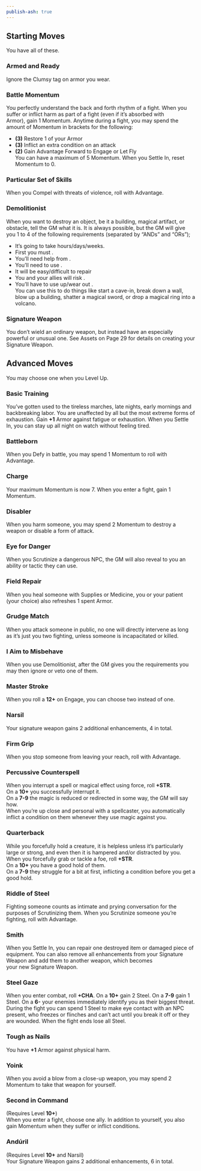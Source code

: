 ```yaml
---  
publish-ash: true  
---  
```

## Starting Moves   
You have all of these.  
  
### Armed and Ready  
Ignore the Clumsy tag on armor you wear.  
### Battle Momentum  
You perfectly understand the back and forth rhythm of a fight. When you suffer or inflict harm as part of a fight (even if it’s absorbed with  
Armor), gain 1 Momentum. Anytime during a fight, you may spend the amount of Momentum in brackets for the following:  
- **(3)** Restore 1 of your Armor  
- **(3)** Inflict an extra condition on an attack  
- **(2)** Gain Advantage Forward to Engage or Let Fly  
You can have a maximum of 5 Momentum. <span class="move-trigger">When you Settle In,</span> reset Momentum to 0.  
### Particular Set of Skills  
<span class="move-trigger">When you Compel with threats of violence,</span> roll with Advantage.  
### Demolitionist  
<span class="move-trigger">When you want to destroy an object,</span> be it a building, magical artifact, or obstacle, tell the GM what it is. It is always possible, but the GM will give you 1 to 4 of the following requirements (separated by “ANDs” and “ORs”);  
- It’s going to take hours/days/weeks.  
- First you must .  
- You’ll need help from .  
- You’ll need to use .  
- It will be easy/difficult to repair  
- You and your allies will risk .  
- You’ll have to use up/wear out .  
You can use this to do things like start a cave-in, break down a wall, blow up a building, shatter a magical sword, or drop a magical ring into a volcano.  
### Signature Weapon  
You don’t wield an ordinary weapon, but instead have an especially powerful or unusual one. See Assets on Page 29 for details on creating your Signature Weapon.  
  
## Advanced Moves   
You may choose one when you Level Up.  
  
### Basic Training  
You’ve gotten used to the tireless marches, late nights, early mornings and backbreaking labor. You are unaffected by all but the most extreme forms of exhaustion. Gain **+1** Armor against fatigue or exhaustion. <span class="move-trigger">When you Settle In,</span> you can stay up all night on watch without feeling tired.  
### Battleborn  
<span class="move-trigger">When you Defy in battle,</span> you may spend 1 Momentum to roll with Advantage.  
### Charge  
Your maximum Momentum is now 7. <span class="move-trigger">When you enter a fight,</span> gain 1 Momentum.  
### Disabler  
<span class="move-trigger">When you harm someone,</span> you may spend 2 Momentum to destroy a weapon or disable a form of attack.  
### Eye for Danger  
<span class="move-trigger">When you Scrutinize a dangerous NPC,</span> the GM will also reveal to you an ability or tactic they can use.  
### Field Repair  
<span class="move-trigger">When you heal someone with Supplies or Medicine,</span> you or your patient (your choice) also refreshes 1 spent Armor.  
### Grudge Match  
<span class="move-trigger">When you attack someone in public,</span> no one will directly intervene as long as it’s just you two fighting, unless someone is incapacitated or killed.  
### I Aim to Misbehave  
<span class="move-trigger">When you use Demolitionist,</span> after the GM gives you the requirements you may then ignore or veto one of them.  
### Master Stroke  
<span class="move-trigger">When you roll a **12+** on Engage,</span> you can choose two instead of one.  
### Narsil  
Your signature weapon gains 2 additional enhancements, 4 in total.  
### Firm Grip  
<span class="move-trigger">When you stop someone from leaving your reach,</span> roll with Advantage.  
### Percussive Counterspell  
<span class="move-trigger">When you interrupt a spell or magical effect using force,</span> roll **+STR**.  
On a **10+** you successfully interrupt it.  
On a **7-9** the magic is reduced or redirected in some way, the GM will say how.  
<span class="move-trigger">When you’re up close and personal with a spellcaster,</span> you automatically inflict a condition on them whenever they use magic against you.  
### Quarterback  
<span class="move-trigger">While you forcefully hold a creature,</span> it is helpless unless it’s particularly large or strong, and even then it is hampered and/or distracted by you. <span class="move-trigger">When you forcefully grab or tackle a foe,</span> roll **+STR**.  
On a **10+** you have a good hold of them.  
On a **7-9** they struggle for a bit at first, inflicting a condition before you get a good hold.  
### Riddle of Steel  
Fighting someone counts as intimate and prying conversation for the purposes of Scrutinizing them. <span class="move-trigger">When you Scrutinize someone you’re fighting,</span> roll with Advantage.  
### Smith  
<span class="move-trigger">When you Settle In,</span> you can repair one destroyed item or damaged piece of equipment. You can also remove all enhancements from your Signature Weapon and add them to another weapon, which becomes  
your new Signature Weapon.  
### Steel Gaze  
<span class="move-trigger">When you enter combat,</span> roll **+CHA**. On a **10+** gain 2 Steel. On a **7-9** gain 1 Steel. On a **6-** your enemies immediately identify you as their biggest threat.  
During the fight you can spend 1 Steel to make eye contact with an NPC present, who freezes or flinches and can’t act until you break it off or they are wounded. When the fight ends lose all Steel.  
### Tough as Nails  
You have **+1** Armor against physical harm.  
### Yoink  
<span class="move-trigger">When you avoid a blow from a close-up weapon,</span> you may spend 2 Momentum to take that weapon for yourself.  
### Second in Command   
(Requires Level **10+**)  
<span class="move-trigger">When you enter a fight,</span> choose one ally. In addition to yourself, you also gain Momentum when they suffer or inflict conditions.  
### Andúril   
(Requires Level **10+** and Narsil)  
Your Signature Weapon gains 2 additional enhancements, 6 in total.